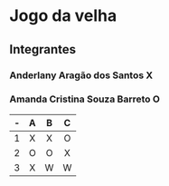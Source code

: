 # Jogo da velha
## Integrantes
### Anderlany Aragão dos Santos     X
### Amanda Cristina Souza Barreto   O

| -  |  A     | B     | C     |
| -- | :---:  | :---: | :---: |
| 1  | X      | X     | O     |
| 2  | O      | O     | X     |
| 3  | X      | W     | W     |